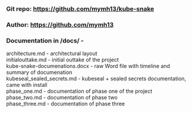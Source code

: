 ### Git repo: https://github.com/mymh13/kube-snake
  
### Author: https://github.com/mymh13
  
### Documentation in /docs/ -
architecture.md - architectural layout  
initialouttake.md - initial outtake of the project  
kube-snake-documenations.docx - raw Word file with timeline and summary of documenation  
kubeseal_sealed_secrets.md - kubeseal + sealed secrets documentation, came with install  
phase_one.md - documentation of phase one of the project  
phase_two.md - documentation of phase two  
phase_three.md - documentation of phase three  
  